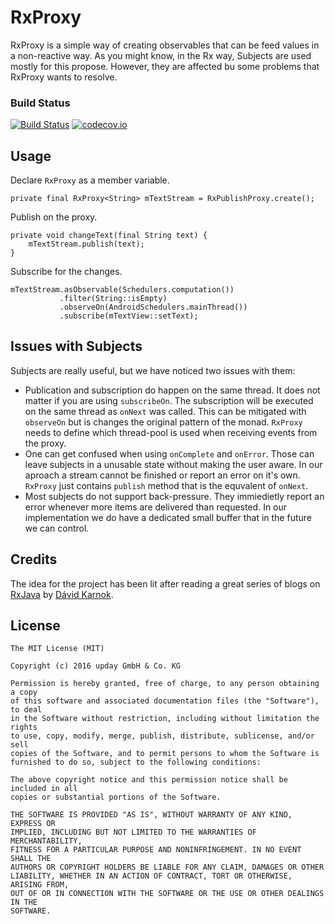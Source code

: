 # RxProxy

RxProxy is a simple way of creating observables that can be feed values in a non-reactive way.
As you might know, in the Rx way, Subjects are used mostly for this propose.
However, they are affected bu some problems that RxProxy wants to resolve.

### Build Status
[![Build Status](https://travis-ci.org/upday/RxProxy.svg?branch=master)](https://travis-ci.org/upday/RxProxy) [![codecov.io](http://codecov.io/github/upday/RxProxy/coverage.svg?branch=master)](http://codecov.io/github/upday/RxProxy?branch=master)

## Usage
Declare `RxProxy` as a member variable.

    private final RxProxy<String> mTextStream = RxPublishProxy.create();
    

Publish on the proxy.

    private void changeText(final String text) {
        mTextStream.publish(text);
    }

Subscribe for the changes.

    mTextStream.asObservable(Schedulers.computation())
               .filter(String::isEmpty)
               .observeOn(AndroidSchedulers.mainThread())
               .subscribe(mTextView::setText);
    
## Issues with Subjects
Subjects are really useful, but we have noticed two issues with them:

* Publication and subscription do happen on the same thread. It does not matter if you are using `subscribeOn`. The subscription will be executed on the same thread as `onNext` was called. This can be mitigated with `observeOn` but is changes the original pattern of the monad. `RxProxy` needs to define which thread-pool is used when receiving events from the proxy.
* One can get confused when using `onComplete` and `onError`. Those can leave subjects in a unusable state without making the user aware. In our aproach a stream cannot be finished or report an error on it's own. `RxProxy` just contains `publish` method that is the equvalent of `onNext`.
* Most subjects do not support back-pressure. They immiedietly report an error whenever more items are delivered than requested. In our implementation we do have a dedicated small buffer that in the future we can control.

## Credits
The idea for the project has been lit after reading a great series of blogs on [RxJava](http://akarnokd.blogspot.de/) by  [Dávid Karnok](https://plus.google.com/113316559156085910174/posts).

License
-------

    The MIT License (MIT)
    
    Copyright (c) 2016 upday GmbH & Co. KG

    Permission is hereby granted, free of charge, to any person obtaining a copy
    of this software and associated documentation files (the "Software"), to deal
    in the Software without restriction, including without limitation the rights
    to use, copy, modify, merge, publish, distribute, sublicense, and/or sell
    copies of the Software, and to permit persons to whom the Software is
    furnished to do so, subject to the following conditions:

    The above copyright notice and this permission notice shall be included in all
    copies or substantial portions of the Software.

    THE SOFTWARE IS PROVIDED "AS IS", WITHOUT WARRANTY OF ANY KIND, EXPRESS OR
    IMPLIED, INCLUDING BUT NOT LIMITED TO THE WARRANTIES OF MERCHANTABILITY,
    FITNESS FOR A PARTICULAR PURPOSE AND NONINFRINGEMENT. IN NO EVENT SHALL THE
    AUTHORS OR COPYRIGHT HOLDERS BE LIABLE FOR ANY CLAIM, DAMAGES OR OTHER
    LIABILITY, WHETHER IN AN ACTION OF CONTRACT, TORT OR OTHERWISE, ARISING FROM,
    OUT OF OR IN CONNECTION WITH THE SOFTWARE OR THE USE OR OTHER DEALINGS IN THE
    SOFTWARE.
